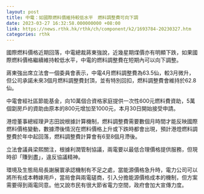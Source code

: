 ```yaml
---
layout: post
title: 中電：如國際燃料價維持較低水平　燃料調整費可向下調
date: 2023-03-27 16:32:58.000000000 +08:00
link: https://news.rthk.hk/rthk/ch/component/k2/1693784-20230327.htm
categories: rthk
---
```


國際燃料價格近期回落，中電總裁蔣東強說，近幾星期煤價亦有明顯下跌，如果國際燃料價格繼續維持較低水平，中電的燃料調整費在短期內可以向下調整。

蔣東強出席立法會一個委員會表示，中電4月燃料調整費為63.5仙，較3月微升，但公司承諾未來3個月燃料調整費封頂，並有特別回扣，燃料調整費會維持於62.8仙。

中電會經社區節能基金，向10萬個合資格家庭提供一次性600元燃料費資助，5萬個劏房戶的資助由原本的800元增加至1000元，本月30日開始接受申請。 

港燈董事總經理尹志田說根據計算機制，燃料調整費需要數個月時間才能反映國際燃料價格變動，數據滯後情況在燃料價格上升或下跌時都會出現，預計港燈燃料調整費於年中起回落，燃料調整費計算會有6至8個月滯後。

立法會議員梁熙關注，根據利潤管制協議，兩電要以最低合理價格提供服務，但現時卻「賺到盡」，違反協議精神。

環境及生態局局長謝展寰承認機制有不足之處，當能源價格急升時，電力公司可以將所有成本轉嫁用戶，當局會與兩電磋商，引入分擔能源價格成本的機制，但方案需要得到兩電同意。他又說市民有很大節省電力空間，政府會加大宣傳力度。
